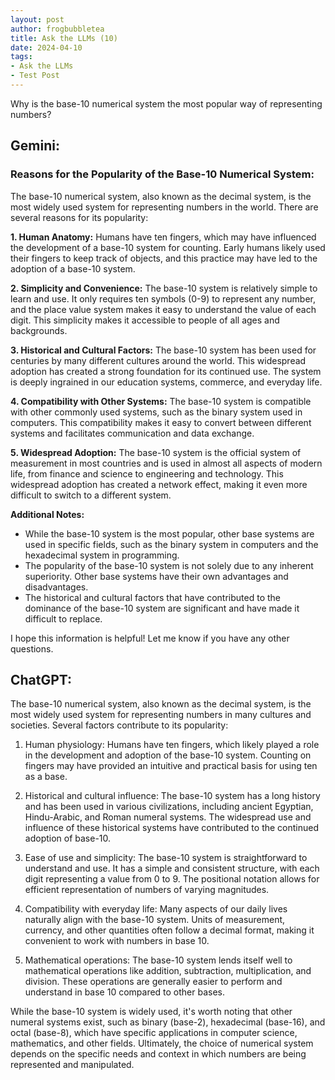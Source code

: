 ```yaml
---
layout: post
author: frogbubbletea
title: Ask the LLMs (10)
date: 2024-04-10
tags: 
- Ask the LLMs
- Test Post
---
```


Why is the base-10 numerical system the most popular way of representing numbers?

## Gemini:

### Reasons for the Popularity of the Base-10 Numerical System:

The base-10 numerical system, also known as the decimal system, is the most widely used system for representing numbers in the world. There are several reasons for its popularity:

**1. Human Anatomy:** Humans have ten fingers, which may have influenced the development of a base-10 system for counting. Early humans likely used their fingers to keep track of objects, and this practice may have led to the adoption of a base-10 system.

**2. Simplicity and Convenience:** The base-10 system is relatively simple to learn and use. It only requires ten symbols (0-9) to represent any number, and the place value system makes it easy to understand the value of each digit. This simplicity makes it accessible to people of all ages and backgrounds.

**3. Historical and Cultural Factors:** The base-10 system has been used for centuries by many different cultures around the world. This widespread adoption has created a strong foundation for its continued use. The system is deeply ingrained in our education systems, commerce, and everyday life.

**4. Compatibility with Other Systems:** The base-10 system is compatible with other commonly used systems, such as the binary system used in computers. This compatibility makes it easy to convert between different systems and facilitates communication and data exchange.

**5. Widespread Adoption:** The base-10 system is the official system of measurement in most countries and is used in almost all aspects of modern life, from finance and science to engineering and technology. This widespread adoption has created a network effect, making it even more difficult to switch to a different system.

**Additional Notes:**

* While the base-10 system is the most popular, other base systems are used in specific fields, such as the binary system in computers and the hexadecimal system in programming.
* The popularity of the base-10 system is not solely due to any inherent superiority. Other base systems have their own advantages and disadvantages.
* The historical and cultural factors that have contributed to the dominance of the base-10 system are significant and have made it difficult to replace.

I hope this information is helpful! Let me know if you have any other questions.

## ChatGPT:

The base-10 numerical system, also known as the decimal system, is the most widely used system for representing numbers in many cultures and societies. Several factors contribute to its popularity:

1. Human physiology: Humans have ten fingers, which likely played a role in the development and adoption of the base-10 system. Counting on fingers may have provided an intuitive and practical basis for using ten as a base.

2. Historical and cultural influence: The base-10 system has a long history and has been used in various civilizations, including ancient Egyptian, Hindu-Arabic, and Roman numeral systems. The widespread use and influence of these historical systems have contributed to the continued adoption of base-10.

3. Ease of use and simplicity: The base-10 system is straightforward to understand and use. It has a simple and consistent structure, with each digit representing a value from 0 to 9. The positional notation allows for efficient representation of numbers of varying magnitudes.

4. Compatibility with everyday life: Many aspects of our daily lives naturally align with the base-10 system. Units of measurement, currency, and other quantities often follow a decimal format, making it convenient to work with numbers in base 10.

5. Mathematical operations: The base-10 system lends itself well to mathematical operations like addition, subtraction, multiplication, and division. These operations are generally easier to perform and understand in base 10 compared to other bases.

While the base-10 system is widely used, it's worth noting that other numeral systems exist, such as binary (base-2), hexadecimal (base-16), and octal (base-8), which have specific applications in computer science, mathematics, and other fields. Ultimately, the choice of numerical system depends on the specific needs and context in which numbers are being represented and manipulated.